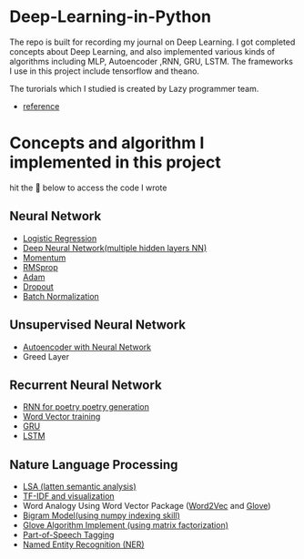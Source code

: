 # Deep-Learning-in-Python
The repo is built for recording my journal on Deep Learning. 
I got completed concepts about Deep Learning, and also implemented various kinds of algorithms including MLP, Autoencoder ,RNN, GRU, LSTM. 
The frameworks I use in this project include tensorflow and theano.<br>

The turorials which I studied is created by Lazy programmer team.
- [reference](https://deeplearningcourses.com/#page-top)

# Concepts and algorithm I implemented in this project
hit the :lollipop: below to access the code I wrote
## Neural Network
* [Logistic Regression](https://github.com/SeanWangYS/Deep-Learning-in-Python/blob/master/ann_class/regression.py) 
* [Deep Neural Network(multiple hidden layers NN)](https://github.com/SeanWangYS/Deep-Learning-in-Python/blob/master/ann_class2/tensorflow_ann_bySean.py)
* [Momentum](https://github.com/SeanWangYS/Deep-Learning-in-Python/blob/master/ann_class2/momentum.py)
* [RMSprop](https://github.com/SeanWangYS/Deep-Learning-in-Python/blob/master/ann_class2/rmsprop.py)
* [Adam](https://github.com/SeanWangYS/Deep-Learning-in-Python/blob/master/ann_class2/adam.py)
* [Dropout](https://github.com/SeanWangYS/Deep-Learning-in-Python/blob/master/ann_class2/dropout_tensorflow.py)
* [Batch Normalization](https://github.com/SeanWangYS/Deep-Learning-in-Python/blob/master/ann_class2/batch_norm_tf.py)
## Unsupervised Neural Network
* [Autoencoder with Neural Network](https://github.com/SeanWangYS/Deep-Learning-in-Python/blob/master/unsupervised_class2/autoencoder_tf.py)
* Greed Layer  
## Recurrent Neural Network
* [RNN for poetry poetry generation](https://github.com/SeanWangYS/Deep-Learning-in-Python/blob/master/rnn_class/srn_language.py)
* [Word Vector training](https://github.com/SeanWangYS/Deep-Learning-in-Python/blob/master/rnn_class/wiki.py)
* [GRU](https://github.com/SeanWangYS/Deep-Learning-in-Python/blob/master/rnn_class/gru.py)
* [LSTM](https://github.com/SeanWangYS/Deep-Learning-in-Python/blob/master/rnn_class/lstm.py)
## Nature Language Processing
* [LSA (latten semantic analysis)](https://github.com/SeanWangYS/Deep-Learning-in-Python/blob/master/nlp_class/lsa.py)
* [TF-IDF and visualization](https://github.com/SeanWangYS/Deep-Learning-in-Python/blob/master/nlp_class2/tfidf_tsne.py)
* Word Analogy Using Word Vector Package ([Word2Vec](https://github.com/SeanWangYS/Deep-Learning-in-Python/blob/master/nlp_class2/pretrained_w2v.py) and [Glove](https://github.com/SeanWangYS/Deep-Learning-in-Python/blob/master/nlp_class2/pretrained_glove.py))  
* [Bigram Model(using numpy indexing skill)](https://github.com/SeanWangYS/Deep-Learning-in-Python/blob/master/nlp_class2/neural_network2_Sean.py)
* [Glove Algorithm Implement (using matrix factorization)](https://github.com/SeanWangYS/Deep-Learning-in-Python/blob/master/nlp_class2/glove_tf.py)
* [Part-of-Speech Tagging](https://github.com/SeanWangYS/Deep-Learning-in-Python/blob/master/nlp_class2/pos_tf.py)
* [Named Entity Recognition (NER)](https://github.com/SeanWangYS/Deep-Learning-in-Python/blob/master/nlp_class2/ner_tf.py)
<br>


